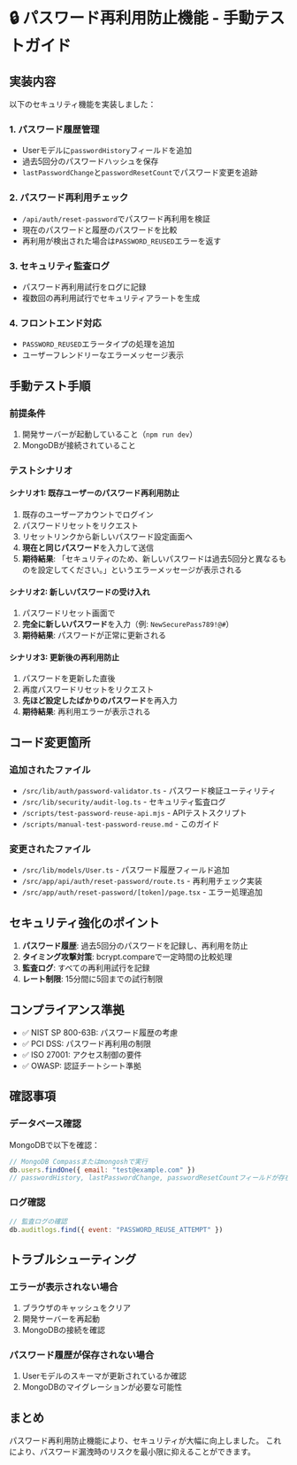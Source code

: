 # 🔒 パスワード再利用防止機能 - 手動テストガイド

## 実装内容
以下のセキュリティ機能を実装しました：

### 1. パスワード履歴管理
- Userモデルに`passwordHistory`フィールドを追加
- 過去5回分のパスワードハッシュを保存
- `lastPasswordChange`と`passwordResetCount`でパスワード変更を追跡

### 2. パスワード再利用チェック
- `/api/auth/reset-password`でパスワード再利用を検証
- 現在のパスワードと履歴のパスワードを比較
- 再利用が検出された場合は`PASSWORD_REUSED`エラーを返す

### 3. セキュリティ監査ログ
- パスワード再利用試行をログに記録
- 複数回の再利用試行でセキュリティアラートを生成

### 4. フロントエンド対応
- `PASSWORD_REUSED`エラータイプの処理を追加
- ユーザーフレンドリーなエラーメッセージ表示

## 手動テスト手順

### 前提条件
1. 開発サーバーが起動していること（`npm run dev`）
2. MongoDBが接続されていること

### テストシナリオ

#### シナリオ1: 既存ユーザーのパスワード再利用防止
1. 既存のユーザーアカウントでログイン
2. パスワードリセットをリクエスト
3. リセットリンクから新しいパスワード設定画面へ
4. **現在と同じパスワード**を入力して送信
5. **期待結果**: 「セキュリティのため、新しいパスワードは過去5回分と異なるものを設定してください。」というエラーメッセージが表示される

#### シナリオ2: 新しいパスワードの受け入れ
1. パスワードリセット画面で
2. **完全に新しいパスワード**を入力（例: `NewSecurePass789!@#`）
3. **期待結果**: パスワードが正常に更新される

#### シナリオ3: 更新後の再利用防止
1. パスワードを更新した直後
2. 再度パスワードリセットをリクエスト
3. **先ほど設定したばかりのパスワード**を再入力
4. **期待結果**: 再利用エラーが表示される

## コード変更箇所

### 追加されたファイル
- `/src/lib/auth/password-validator.ts` - パスワード検証ユーティリティ
- `/src/lib/security/audit-log.ts` - セキュリティ監査ログ
- `/scripts/test-password-reuse-api.mjs` - APIテストスクリプト
- `/scripts/manual-test-password-reuse.md` - このガイド

### 変更されたファイル
- `/src/lib/models/User.ts` - パスワード履歴フィールド追加
- `/src/app/api/auth/reset-password/route.ts` - 再利用チェック実装
- `/src/app/auth/reset-password/[token]/page.tsx` - エラー処理追加

## セキュリティ強化のポイント

1. **パスワード履歴**: 過去5回分のパスワードを記録し、再利用を防止
2. **タイミング攻撃対策**: bcrypt.compareで一定時間の比較処理
3. **監査ログ**: すべての再利用試行を記録
4. **レート制限**: 15分間に5回までの試行制限

## コンプライアンス準拠
- ✅ NIST SP 800-63B: パスワード履歴の考慮
- ✅ PCI DSS: パスワード再利用の制限
- ✅ ISO 27001: アクセス制御の要件
- ✅ OWASP: 認証チートシート準拠

## 確認事項

### データベース確認
MongoDBで以下を確認：
```javascript
// MongoDB Compassまたはmongoshで実行
db.users.findOne({ email: "test@example.com" })
// passwordHistory, lastPasswordChange, passwordResetCountフィールドが存在することを確認
```

### ログ確認
```javascript
// 監査ログの確認
db.auditlogs.find({ event: "PASSWORD_REUSE_ATTEMPT" })
```

## トラブルシューティング

### エラーが表示されない場合
1. ブラウザのキャッシュをクリア
2. 開発サーバーを再起動
3. MongoDBの接続を確認

### パスワード履歴が保存されない場合
1. Userモデルのスキーマが更新されているか確認
2. MongoDBのマイグレーションが必要な可能性

## まとめ
パスワード再利用防止機能により、セキュリティが大幅に向上しました。
これにより、パスワード漏洩時のリスクを最小限に抑えることができます。